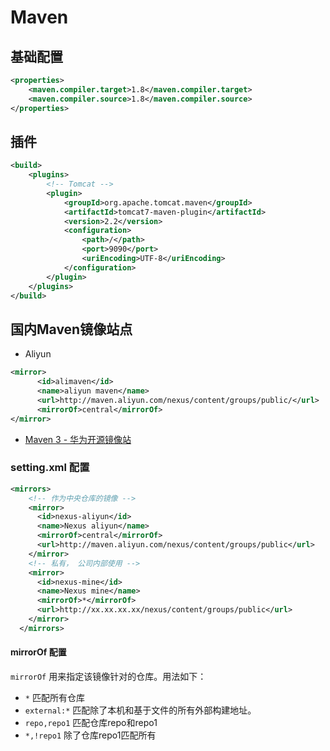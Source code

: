 # Maven

## 基础配置

```xml
<properties>
    <maven.compiler.target>1.8</maven.compiler.target>
    <maven.compiler.source>1.8</maven.compiler.source>
</properties>
```

## 插件

```xml
<build>
    <plugins>
        <!-- Tomcat -->
        <plugin>
            <groupId>org.apache.tomcat.maven</groupId>
            <artifactId>tomcat7-maven-plugin</artifactId>
            <version>2.2</version>
            <configuration>
                <path>/</path>
                <port>9090</port>
                <uriEncoding>UTF-8</uriEncoding>
            </configuration>
        </plugin>
    </plugins>
</build>
```

## 国内Maven镜像站点

- Aliyun

```xml
<mirror>  
      <id>alimaven</id>  
      <name>aliyun maven</name>  
      <url>http://maven.aliyun.com/nexus/content/groups/public/</url>  
      <mirrorOf>central</mirrorOf>    
</mirror>
```

- [Maven 3 - 华为开源镜像站](https://mirrors.huaweicloud.com/apache/maven/maven-3/)

### setting.xml 配置

```xml
<mirrors>
    <!-- 作为中央仓库的镜像 -->
    <mirror>
      <id>nexus-aliyun</id>
      <name>Nexus aliyun</name>
      <mirrorOf>central</mirrorOf>
      <url>http://maven.aliyun.com/nexus/content/groups/public</url>
    </mirror>
    <!-- 私有， 公司内部使用 -->
    <mirror>
      <id>nexus-mine</id>
      <name>Nexus mine</name>
      <mirrorOf>*</mirrorOf>
      <url>http://xx.xx.xx.xx/nexus/content/groups/public</url>
    </mirror>
  </mirrors>
```

#### mirrorOf 配置

`mirrorOf` 用来指定该镜像针对的仓库。用法如下：

- `*` 匹配所有仓库
- `external:*` 匹配除了本机和基于文件的所有外部构建地址。
- `repo,repo1` 匹配仓库repo和repo1
- `*,!repo1` 除了仓库repo1匹配所有